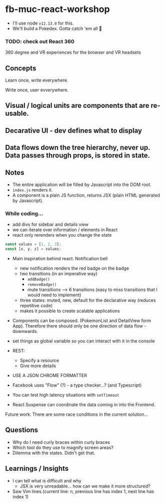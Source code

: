 # fb-muc-react-workshop

* I'll use node `v12.13.0` for this.
* We'll build a Pokedex. Gotta catch 'em all 🎣

### TODO: check out React 360
360 degree and VR experiences for the browser and VR headsets

## Concepts

Learn once, write everywhere.

Write once, user evverywhere.

## Visual / logical units are components that are re-usable.

## Decarative UI - dev defines what to display

## Data flows down the tree hierarchy, never up. Data passes through props, is stored in state.

## Notes

* The entire application will be filled by Javascript into the DOM root.
* `index.js` renders it.
* A component is a plain JS function, returns JSX (plain HTML generated by Javascript).

### While coding...
* add divs for sidebar and details view
* we can iterate over information / elements in React
* react only rerenders when you change the state

```javascript
const values = [1, 2, 3];
const [x, y, z] = values; 
```

* Main inspiration behind react: Notification bell
    * new notification renders the red badge on the badge
    * two transitions (in an imperative way)
        * `addBadge()`
        * `removeBadge()` 
        * mute transitions --> 6 transitions (easy to miss transitions that I would need to implement)
    * three states: muted, new, default for the declarative way (reduces repetitive code)
    * makes it possible to create scalable applications

* Components can be composed. (PokemonList and DetailView form App). Therefore there should only be one direction of data flow - downwards.

* set things as global variable so you can interact with it in the console
* REST:
    * Specify a resource
    * Give more details
* USE A JSON CHROME FORMATTER
* Facebook uses "Flow" (?) - a type checker...? (and Typescript)
* You can test high latency situations with `setTimeout`
* React Suspense can coordinate the data coming in into the Frontend.

Future work: There are some race conditions in the current solution...

## Questions
* Why do I need curly braces within curly braces
* Which tool do they use to magnify screen areas?
* Dilemma with the states. Didn't get that. 


## Learnings / Insights
* I can tell what is difficult and why
    * JSX is very unreadable... how can we make it more structured?
* Saw Vim lines (current line: n, previous line has index 1, next line has index 1)